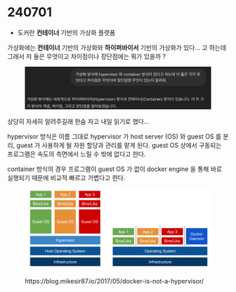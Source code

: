 # 240701

* 도커란 **컨테이너** 기반의 가상화 플랫폼

가상화에는 **컨테이너** 기반의 가상화와 **하이퍼바이서** 기반의 가상화가 있다... 고 하는데 그래서 저 둘은 무엇이고 차이점이나 장단점에는 뭐가 있을까 ?

<figure><img src=".gitbook/assets/240701_2.png" alt=""><figcaption></figcaption></figure>

상당히 자세히 알려주길래 한숨 자고 내일 읽기로 했다...

hypervisor 방식은 이름 그대로 hypervisor 가 host server (OS) 와 guest OS 를 분리, guest 가 사용하게 될 자원 할당과 관리를 맡게 된다. guest OS 상에서 구동되는 프로그램은 속도의 측면에서 느릴 수 밖에 없다고 한다.

container 방식의 경우 프로그램이 guest OS 가 없이 docker engine 을 통해 바로 실행되기 때문에 비교적 빠르고 가볍다고 한다.

<figure><img src=".gitbook/assets/240701_1.png" alt=""><figcaption><p>https://blog.mikesir87.io/2017/05/docker-is-not-a-hypervisor/</p></figcaption></figure>

